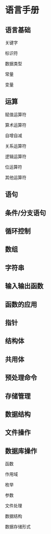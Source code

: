 # 语言手册

## 语言基础

关键字

标识符

数据类型

常量

变量

## 运算

赋值运算符

算术运算符

自增自减

关系运算符

逻辑运算符

位运算符

其他运算符

## 语句

## 条件/分支语句

## 循环控制

## 数组

## 字符串

## 输入输出函数

## 函数的应用

## 指针

## 结构体

## 共用体

## 预处理命令

## 存储管理

## 数据结构

## 文件操作

## 数据库操作

函数

作用域

枚举

参数

文件处理

数据结构

数据存储形式

